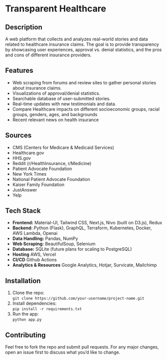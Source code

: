 # **Transparent Healthcare**  

## Description  
A web platform that collects and analyzes real-world stories and data related to healthcare insurance claims. The goal is to provide transparency by showcasing user experiences, approval vs. denial statistics, and the pros and cons of different insurance providers.

## Features  
- Web scraping from forums and review sites to gather personal stories about insurance claims.
- Visualizations of approval/denial statistics.
- Searchable database of user-submitted stories.
- Real-time updates with new testimonials and data.
- Compare Healthcare impacts on different socioeconomic groups, racial groups, genders, ages, and backgrounds
- Recent relevant news on health insurance 

## Sources
- CMS (Centers for Medicare & Medicaid Services)
- Healthcare.gov
- HHS.gov
- Reddit (r/HealthInsurance, r/Medicine)
- Patient Advocate Foundation
- New York Times
- National Patient Advocate Foundation
- Kaiser Family Foundation
- JustAnswer
- Yelp

## Tech Stack  
- **Frontend:** Material-UI, Tailwind CSS, Next.js, Nivo (built on D3.js), Redux
- **Backend:** Python (Flask), GraphQL, Terraform, Kubernetes, Docker, AWS Lambda, Openai
- **Data Handling:** Pandas, NumPy  
- **Web Scraping:** BeautifulSoup, Selenium  
- **Database:** SQLite (future plans for scaling to PostgreSQL)
- **Hosting** AWS, Vercel
- **CI/CD** Github Actions
- **Analytics & Resources** Google Analytics, Hotjar, Survicate, Mailchimp

## Installation  
1. Clone the repo:  
   `git clone https://github.com/your-username/project-name.git`  
2. Install dependencies:  
   `pip install -r requirements.txt`  
3. Run the app:  
   `python app.py`  

## Contributing  
Feel free to fork the repo and submit pull requests. For any major changes, open an issue first to discuss what you’d like to change.
